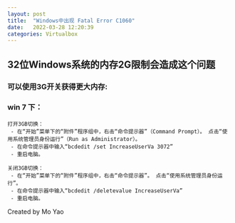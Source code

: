 ```yaml
---
layout: post
title:  "Windows中出现 Fatal Error C1060"
date:   2022-03-28 12:20:39
categories: Virtualbox
---
```


## 32位Windows系统的内存2G限制会造成这个问题
### 可以使用3G开关获得更大内存:
### win 7 下：
```
打开3GB切换：
 - 在“开始”菜单下的“附件”程序组中，右击“命令提示器”（Command Prompt）。 点击“使用系统管理员身份运行”（Run as Administrator）。
 - 在命令提示器中输入“bcdedit /set IncreaseUserVa 3072”
 - 重启电脑。
```
```
关闭3GB切换：
 - 在“开始”菜单下的“附件”程序组中，右击“命令提示器”。 点击“使用系统管理员身份运行”。
 - 在命令提示器中输入“bcdedit /deletevalue IncreaseUserVa”
 - 重启电脑。
```

Created by Mo Yao
